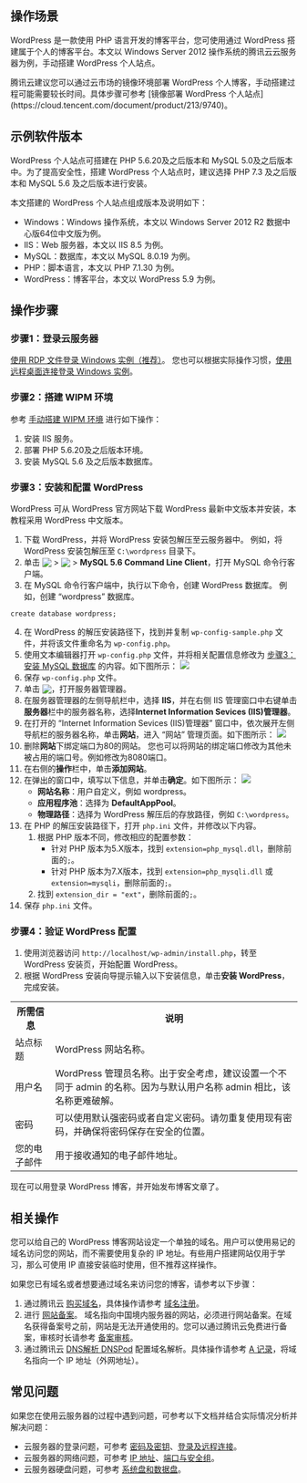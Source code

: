 ## 操作场景
WordPress 是一款使用 PHP 语言开发的博客平台，您可使用通过 WordPress 搭建属于个人的博客平台。本文以 Windows Server 2012 操作系统的腾讯云云服务器为例，手动搭建 WordPress 个人站点。

<dx-alert infotype="notice" title="">
腾讯云建议您可以通过云市场的镜像环境部署 WordPress 个人博客，手动搭建过程可能需要较长时间。具体步骤可参考 [镜像部署 WordPress 个人站点](https://cloud.tencent.com/document/product/213/9740)。 
</dx-alert>



## 示例软件版本
WordPress 个人站点可搭建在 PHP 5.6.20及之后版本和 MySQL 5.0及之后版本中。为了提高安全性，搭建 WordPress 个人站点时，建议选择 PHP 7.3 及之后版本和 MySQL 5.6 及之后版本进行安装。

本文搭建的 WordPress 个人站点组成版本及说明如下：
- Windows：Windows 操作系统，本文以 Windows Server 2012 R2 数据中心版64位中文版为例。
- IIS：Web 服务器，本文以 IIS 8.5 为例。
- MySQL：数据库，本文以 MySQL 8.0.19 为例。
- PHP：脚本语言，本文以 PHP 7.1.30 为例。
- WordPress：博客平台，本文以 WordPress 5.9 为例。


## 操作步骤

### 步骤1：登录云服务器
[使用 RDP 文件登录 Windows 实例（推荐）](https://cloud.tencent.com/document/product/213/5435)。
您也可以根据实际操作习惯，[使用远程桌面连接登录 Windows 实例](https://cloud.tencent.com/document/product/213/35703)。

### 步骤2：搭建 WIPM 环境
参考 [手动搭建 WIPM 环境](https://cloud.tencent.com/document/product/213/39541) 进行如下操作：
1. 安装 IIS 服务。
2. 部署 PHP 5.6.20及之后版本环境。
3. 安装 MySQL 5.6 及之后版本数据库。

### 步骤3：安装和配置 WordPress

<dx-alert infotype="explain" title="">
WordPress 可从 WordPress 官方网站下载 WordPress 最新中文版本并安装，本教程采用 WordPress 中文版本。
</dx-alert>



1. 下载 WordPress，并将 WordPress 安装包解压至云服务器中。
例如，将 WordPress 安装包解压至 `C:\wordpress` 目录下。
2. 单击 <img src="https://main.qcloudimg.com/raw/87d894e564b7e837d9f478298cf2e292.png" style="margin: -3px 0px;"> >  <img src="https://main.qcloudimg.com/raw/ca83b4e70e201fe9ff98dc1f2b207cee.png" style="margin: -3px 0px;"> >  **MySQL 5.6 Command Line Client**，打开 MySQL 命令行客户端。
3. 在 MySQL 命令行客户端中，执行以下命令，创建 WordPress 数据库。
例如，创建 “wordpress” 数据库。
```
create database wordpress;
```
4. 在 WordPress 的解压安装路径下，找到并复制 `wp-config-sample.php` 文件，并将该文件重命名为 `wp-config.php`。
5. 使用文本编辑器打开 `wp-config.php` 文件，并将相关配置信息修改为 [步骤3：安装 MySQL 数据库](https://cloud.tencent.com/document/product/213/10190) 的内容。如下图所示：
![](https://qcloudimg.tencent-cloud.cn/raw/38002e0d3346a6faae7d66210e2c9b21.png)
6. 保存 `wp-config.php` 文件。
7. 单击 <img src="https://main.qcloudimg.com/raw/f779581f1ce3edfead8c725ce1504009.png" style="margin: -3px 0px;">，打开服务器管理器。
8. 在服务器管理器的左侧导航栏中，选择 **IIS**，并在右侧 IIS 管理窗口中右键单击**服务器**栏中的服务器名称，选择**Internet Information Sevices (IIS)管理器**。
9. 在打开的 “Internet Information Sevices (IIS)管理器” 窗口中，依次展开左侧导航栏的服务器名称，单击**网站**，进入 “网站” 管理页面。如下图所示：
![](https://main.qcloudimg.com/raw/7b564d224b02512904d5647c1cb243de.png)
10. 删除**网站**下绑定端口为80的网站。
您也可以将网站的绑定端口修改为其他未被占用的端口号。例如修改为8080端口。
11. 在右侧的**操作**栏中，单击**添加网站**。
12. 在弹出的窗口中，填写以下信息，并单击**确定**。如下图所示：
![](https://main.qcloudimg.com/raw/3204591ca44496116b156e073b37526a.png)
    - **网站名称**：用户自定义，例如 wordpress。
    - **应用程序池**：选择为 **DefaultAppPool**。
    - **物理路径**：选择为 WordPress 解压后的存放路径，例如 `C:\wordpress`。
13. 在 PHP 的解压安装路径下，打开 `php.ini` 文件，并修改以下内容。
    1. 根据 PHP 版本不同，修改相应的配置参数：
       - 针对 PHP 版本为5.X版本，找到 `extension=php_mysql.dll`，删除前面的`;`。
       - 针对 PHP 版本为7.X版本，找到  `extension=php_mysqli.dll` 或 `extension=mysqli`，删除前面的`;`。
    2. 找到 `extension_dir = "ext"`，删除前面的`;`。
14. 保存 `php.ini` 文件。

### 步骤4：验证 WordPress 配置

1. 使用浏览器访问 `http://localhost/wp-admin/install.php`，转至 WordPress 安装页，开始配置 WordPress。
2. 根据 WordPress 安装向导提示输入以下安装信息，单击**安装 WordPress**，完成安装。
<table>
	<tr><th width="14%">所需信息</th><th>说明</th></tr>
	<tr><td>站点标题</td><td>WordPress 网站名称。</td></tr>
	<tr><td>用户名</td><td>WordPress 管理员名称。出于安全考虑，建议设置一个不同于 admin 的名称。因为与默认用户名称 admin 相比，该名称更难破解。</td></tr>
	<tr><td>密码</td><td>可以使用默认强密码或者自定义密码。请勿重复使用现有密码，并确保将密码保存在安全的位置。</td></tr>
	<tr><td>您的电子邮件</td><td>用于接收通知的电子邮件地址。</td></tr>
</table>
现在可以用登录 WordPress 博客，并开始发布博客文章了。

## 相关操作

您可以给自己的 WordPress 博客网站设定一个单独的域名。用户可以使用易记的域名访问您的网站，而不需要使用复杂的 IP 地址。有些用户搭建网站仅用于学习，那么可使用 IP 直接安装临时使用，但不推荐这样操作。

如果您已有域名或者想要通过域名来访问您的博客，请参考以下步骤：
1. 通过腾讯云 [购买域名](https://dnspod.cloud.tencent.com/?from=qcloud)，具体操作请参考 [域名注册](https://cloud.tencent.com/document/product/242/9595)。
2. 进行 [网站备案](https://cloud.tencent.com/product/ba?from=qcloudHpHeaderBa&fromSource=qcloudHpHeaderBa)。
域名指向中国境内服务器的网站，必须进行网站备案。在域名获得备案号之前，网站是无法开通使用的。您可以通过腾讯云免费进行备案，审核时长请参考 [备案审核](https://cloud.tencent.com/document/product/243/19650)。
3. 通过腾讯云 [DNS解析 DNSPod](https://cloud.tencent.com/product/cns?from=qcloudHpHeaderCns&fromSource=qcloudHpHeaderCns) 配置域名解析。具体操作请参考 [A 记录](https://cloud.tencent.com/document/product/302/3449)，将域名指向一个 IP 地址（外网地址）。

## 常见问题
如果您在使用云服务器的过程中遇到问题，可参考以下文档并结合实际情况分析并解决问题：
- 云服务器的登录问题，可参考 [密码及密钥](https://cloud.tencent.com/document/product/213/18120)、[登录及远程连接](https://cloud.tencent.com/document/product/213/17278)。
- 云服务器的网络问题，可参考 [IP 地址](https://cloud.tencent.com/document/product/213/17285)、[端口与安全组](https://cloud.tencent.com/document/product/213/2502)。
- 云服务器硬盘问题，可参考 [系统盘和数据盘](https://cloud.tencent.com/document/product/213/17351)。

